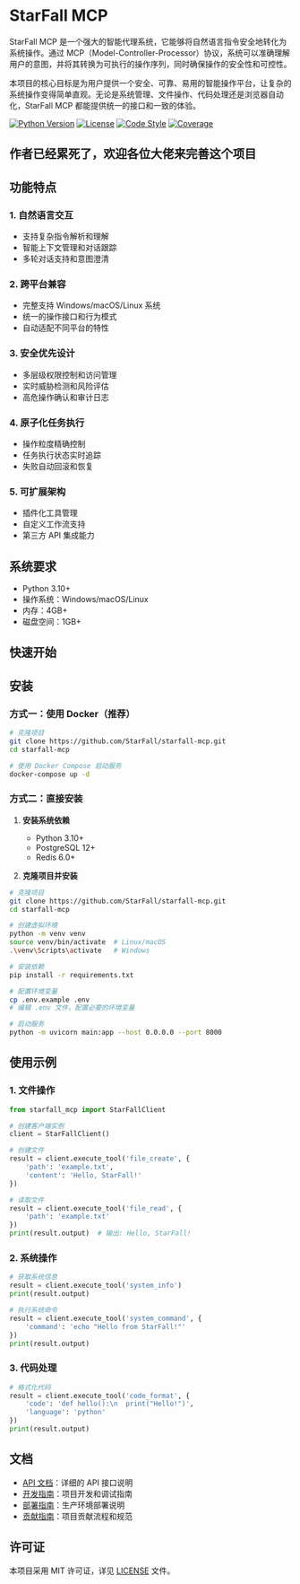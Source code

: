 # StarFall MCP

StarFall MCP 是一个强大的智能代理系统，它能够将自然语言指令安全地转化为系统操作。通过 MCP（Model-Controller-Processor）协议，系统可以准确理解用户的意图，并将其转换为可执行的操作序列，同时确保操作的安全性和可控性。

本项目的核心目标是为用户提供一个安全、可靠、易用的智能操作平台，让复杂的系统操作变得简单直观。无论是系统管理、文件操作、代码处理还是浏览器自动化，StarFall MCP 都能提供统一的接口和一致的体验。

[![Python Version](https://img.shields.io/badge/python-3.10+-blue.svg)](https://www.python.org/downloads/)
[![License](https://img.shields.io/badge/license-MIT-green.svg)](LICENSE)
[![Code Style](https://img.shields.io/badge/code%20style-black-000000.svg)](https://github.com/psf/black)
[![Coverage](https://img.shields.io/badge/coverage-85%25-green.svg)](https://github.com/StarFall/starfall-mcp/actions)

## 作者已经累死了，欢迎各位大佬来完善这个项目

## 功能特点

### 1. 自然语言交互
- 支持复杂指令解析和理解
- 智能上下文管理和对话跟踪
- 多轮对话支持和意图澄清

### 2. 跨平台兼容
- 完整支持 Windows/macOS/Linux 系统
- 统一的操作接口和行为模式
- 自动适配不同平台的特性

### 3. 安全优先设计
- 多层级权限控制和访问管理
- 实时威胁检测和风险评估
- 高危操作确认和审计日志

### 4. 原子化任务执行
- 操作粒度精确控制
- 任务执行状态实时追踪
- 失败自动回滚和恢复

### 5. 可扩展架构
- 插件化工具管理
- 自定义工作流支持
- 第三方 API 集成能力

## 系统要求

- Python 3.10+
- 操作系统：Windows/macOS/Linux
- 内存：4GB+
- 磁盘空间：1GB+

## 快速开始

## 安装

### 方式一：使用 Docker（推荐）

```bash
# 克隆项目
git clone https://github.com/StarFall/starfall-mcp.git
cd starfall-mcp

# 使用 Docker Compose 启动服务
docker-compose up -d
```

### 方式二：直接安装

1. **安装系统依赖**
   - Python 3.10+
   - PostgreSQL 12+
   - Redis 6.0+

2. **克隆项目并安装**
```bash
# 克隆项目
git clone https://github.com/StarFall/starfall-mcp.git
cd starfall-mcp

# 创建虚拟环境
python -m venv venv
source venv/bin/activate  # Linux/macOS
.\venv\Scripts\activate   # Windows

# 安装依赖
pip install -r requirements.txt

# 配置环境变量
cp .env.example .env
# 编辑 .env 文件，配置必要的环境变量

# 启动服务
python -m uvicorn main:app --host 0.0.0.0 --port 8000
```

## 使用示例

### 1. 文件操作
```python
from starfall_mcp import StarFallClient

# 创建客户端实例
client = StarFallClient()

# 创建文件
result = client.execute_tool('file_create', {
    'path': 'example.txt',
    'content': 'Hello, StarFall!'
})

# 读取文件
result = client.execute_tool('file_read', {
    'path': 'example.txt'
})
print(result.output)  # 输出: Hello, StarFall!
```

### 2. 系统操作
```python
# 获取系统信息
result = client.execute_tool('system_info')
print(result.output)

# 执行系统命令
result = client.execute_tool('system_command', {
    'command': 'echo "Hello from StarFall!"'
})
print(result.output)
```

### 3. 代码处理
```python
# 格式化代码
result = client.execute_tool('code_format', {
    'code': 'def hello():\n  print("Hello!")',
    'language': 'python'
})
print(result.output)
```

## 文档

- [API 文档](docs/api.md)：详细的 API 接口说明
- [开发指南](docs/development.md)：项目开发和调试指南
- [部署指南](docs/deployment.md)：生产环境部署说明
- [贡献指南](docs/contributing.md)：项目贡献流程和规范

## 许可证

本项目采用 MIT 许可证，详见 [LICENSE](LICENSE) 文件。